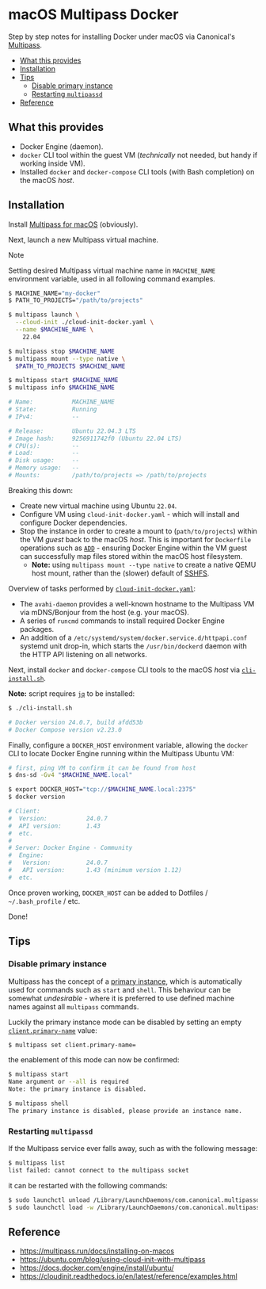 # macOS Multipass Docker

Step by step notes for installing Docker under macOS via Canonical's [Multipass](https://multipass.run/).

- [What this provides](#what-this-provides)
- [Installation](#installation)
- [Tips](#tips)
	- [Disable primary instance](#disable-primary-instance)
	- [Restarting `multipassd`](#restarting-multipassd)
- [Reference](#reference)

## What this provides

- Docker Engine (daemon).
- `docker` CLI tool within the guest VM (_technically_ not needed, but handy if working inside VM).
- Installed `docker` and `docker-compose` CLI tools (with Bash completion) on the macOS _host_.

## Installation

Install [Multipass for macOS](https://multipass.run/docs/installing-on-macos) (obviously).

Next, launch a new Multipass virtual machine.

> [!NOTE]
> Setting desired Multipass virtual machine name in `MACHINE_NAME` environment variable, used in all following command examples.

```sh
$ MACHINE_NAME="my-docker"
$ PATH_TO_PROJECTS="/path/to/projects"

$ multipass launch \
  --cloud-init ./cloud-init-docker.yaml \
  --name $MACHINE_NAME \
    22.04

$ multipass stop $MACHINE_NAME
$ multipass mount --type native \
  $PATH_TO_PROJECTS $MACHINE_NAME

$ multipass start $MACHINE_NAME
$ multipass info $MACHINE_NAME

# Name:           MACHINE_NAME
# State:          Running
# IPv4:           --

# Release:        Ubuntu 22.04.3 LTS
# Image hash:     9256911742f0 (Ubuntu 22.04 LTS)
# CPU(s):         --
# Load:           --
# Disk usage:     --
# Memory usage:   --
# Mounts:         /path/to/projects => /path/to/projects
```

Breaking this down:

- Create new virtual machine using Ubuntu `22.04`.
- Configure VM using `cloud-init-docker.yaml` - which will install and configure Docker dependencies.
- Stop the instance in order to create a mount to (`path/to/projects`) within the VM _guest_ back to the macOS _host_. This is important for `Dockerfile` operations such as [`ADD`](https://docs.docker.com/engine/reference/builder/#add) - ensuring Docker Engine within the VM guest can successfully map files stored within the macOS host filesystem.
	- **Note:** using `multipass mount --type native` to create a native QEMU host mount, rather than the (slower) default of [SSHFS](https://github.com/libfuse/sshfs).

Overview of tasks performed by [`cloud-init-docker.yaml`](cloud-init-docker.yaml):

- The `avahi-daemon` provides a well-known hostname to the Multipass VM via mDNS/Bonjour from the host (e.g. your macOS).
- A series of `runcmd` commands to install required Docker Engine packages.
- An addition of a `/etc/systemd/system/docker.service.d/httpapi.conf` systemd unit drop-in, which starts the `/usr/bin/dockerd` daemon with the HTTP API listening on all networks.

Next, install `docker` and `docker-compose` CLI tools to the macOS _host_ via [`cli-install.sh`](cli-install.sh).

**Note:** script requires [`jq`](https://jqlang.github.io/jq/) to be installed:

```sh
$ ./cli-install.sh

# Docker version 24.0.7, build afdd53b
# Docker Compose version v2.23.0
```

Finally, configure a `DOCKER_HOST` environment variable, allowing the `docker` CLI to locate Docker Engine running within the Multipass Ubuntu VM:

```sh
# first, ping VM to confirm it can be found from host
$ dns-sd -Gv4 "$MACHINE_NAME.local"

$ export DOCKER_HOST="tcp://$MACHINE_NAME.local:2375"
$ docker version

# Client:
#  Version:           24.0.7
#  API version:       1.43
#  etc.
#
# Server: Docker Engine - Community
#  Engine:
#   Version:          24.0.7
#   API version:      1.43 (minimum version 1.12)
#  etc.
```

Once proven working, `DOCKER_HOST` can be added to Dotfiles / `~/.bash_profile` / etc.

Done!

## Tips

### Disable primary instance

Multipass has the concept of a [primary instance](https://multipass.run/docs/primary-instance), which is automatically used for commands such as `start` and `shell`. This behaviour can be somewhat _undesirable_ - where it is preferred to use defined machine names against all `multipass` commands.

Luckily the primary instance mode can be disabled by setting an empty [`client.primary-name`](https://multipass.run/docs/primary-name) value:

```sh
$ multipass set client.primary-name=
```

the enablement of this mode can now be confirmed:

```sh
$ multipass start
Name argument or --all is required
Note: the primary instance is disabled.

$ multipass shell
The primary instance is disabled, please provide an instance name.
```

### Restarting `multipassd`

If the Multipass service ever falls away, such as with the following message:

```sh
$ multipass list
list failed: cannot connect to the multipass socket
```

it can be restarted with the following commands:

```sh
$ sudo launchctl unload /Library/LaunchDaemons/com.canonical.multipassd.plist
$ sudo launchctl load -w /Library/LaunchDaemons/com.canonical.multipassd.plist
```

## Reference

- https://multipass.run/docs/installing-on-macos
- https://ubuntu.com/blog/using-cloud-init-with-multipass
- https://docs.docker.com/engine/install/ubuntu/
- https://cloudinit.readthedocs.io/en/latest/reference/examples.html
